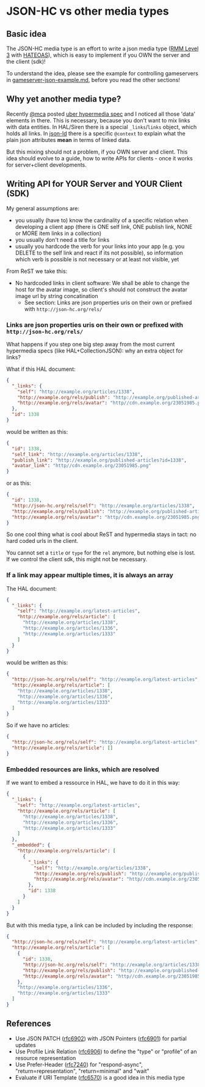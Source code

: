 # JSON-HC vs other media types

## Basic idea

The JSON-HC media type is an effort to write a json media type ([RMM Level 3](http://martinfowler.com/articles/richardsonMaturityModel.html) with [HATEOAS](http://en.wikipedia.org/wiki/HATEOAS)), which is easy to implement if you OWN the server and the client (sdk)!

To understand the idea, please see the example for controlling gameservers in [gameserver-json-example.md](gameserver-json-example.md), before you read the other sections!

## Why yet another media type?

Recently [@mca](https://github.com/mamund) posted [uber hypermedia spec](https://rawgithub.com/mamund/media-types/master/uber-hypermedia.html) and I noticed all those 'data' elements in there. This is necessary, because you don't want to mix links with data entities. In HAL/Siren there is a special `_links`/`links` object, which holds all links. In [json-ld](http://json-ld.org) there is a specific `@context` to explain what the plain json attributes **mean** in terms of linked data.

But this mixing should not a problem, if you OWN server and client. This idea should evolve to a guide, how to write APIs for clients - once it works for server+client developments.

## Writing API for YOUR Server and YOUR Client (SDK)

My general assumptions are:

- you usually (have to) know the cardinality of a specific relation when developing a client app (there is ONE self link, ONE publish link, NONE or MORE item links in a collection)
- you usually don't need a title for links
- usually you hardcode the verb for your links into your app (e.g. you DELETE to the self link and react if its not possible), so information which verb is possible is not necessary or at least not visible, yet

From ReST we take this:

* No hardcoded links in client software: We shall be able to change the host for the avatar image, so client's should not construct the avatar image url by string concatination
  * See section: Links are json properties uris on their own or prefixed with `http://json-hc.org/rels/`

### Links are json properties uris on their own or prefixed with `http://json-hc.org/rels/`

What happens if you step one big step away from the most current hypermedia specs (like HAL+CollectionJSON): why an extra object for links?

What if this HAL document:

``` json
{
  "_links": {
    "self": "http://example.org/articles/1338",
    "http://example.org/rels/publish": "http://example.org/published-articles?id=1338",
    "http://example.org/rels/avatar": "http//cdn.example.org/23051985.png"
  },
  "id": 1338
}
```

would be written as this:

``` json
{
  "id": 1338,
  "self_link": "http://example.org/articles/1338",
  "publish_link": "http://example.org/published-articles?id=1338",
  "avatar_link": "http//cdn.example.org/23051985.png"
}
```

or as this:

``` json
{
  "id": 1338,
  "http://json-hc.org/rels/self": "http://example.org/articles/1338",
  "http://example.org/rels/publish": "http://example.org/published-articles?id=1338",
  "http://example.org/rels/avatar": "http//cdn.example.org/23051985.png"
}
```

So one cool thing what is cool about ReST and hypermedia stays in tact: no hard coded urls in the client.

You cannot set a `title` or `type` for the `rel` anymore, but nothing else is lost. If we control the client sdk, this might not be necessary.

### If a link may appear multiple times, it is always an array

The HAL document:

``` json
{
  "_links": {
    "self": "http://example.org/latest-articles",
    "http://example.org/rels/article": [
      "http://example.org/articles/1338",
      "http://example.org/articles/1336",
      "http://example.org/articles/1333"
    ]
  }
}
```

would be written as this:

``` json
{
  "http://json-hc.org/rels/self": "http://example.org/latest-articles",
  "http://example.org/rels/article": [
    "http://example.org/articles/1338",
    "http://example.org/articles/1336",
    "http://example.org/articles/1333"
  ]
}
```

So if we have no articles:

``` json
{
  "http://json-hc.org/rels/self": "http://example.org/latest-articles",
  "http://example.org/rels/article": []
}
```

### Embedded resources are links, which are resolved

If we want to embed a ressource in HAL, we have to do it in this way:

``` json
{
  "_links": {
    "self": "http://example.org/latest-articles",
    "http://example.org/rels/article": [
      "http://example.org/articles/1338",
      "http://example.org/articles/1336",
      "http://example.org/articles/1333"
    ]
  },
  "_embedded": {
    "http://example.org/rels/article": [
      {
        "_links": {
          "self": "http://example.org/articles/1338",
          "http://example.org/rels/publish": "http://example.org/published-articles?id=1338",
          "http://example.org/rels/avatar": "http//cdn.example.org/23051985.png"
        },
        "id": 1338
      }
    ]
  }
}
```

But with this media type, a link can be included by including the response:

``` json
{
  "http://json-hc.org/rels/self": "http://example.org/latest-articles",
  "http://example.org/rels/article": [
    {
      "id": 1338,
      "http://json-hc.org/rels/self": "http://example.org/articles/1338",
      "http://example.org/rels/publish": "http://example.org/published-articles?id=1338",
      "http://example.org/rels/avatar": "http//cdn.example.org/23051985.png"
    },
    "http://example.org/articles/1336",
    "http://example.org/articles/1333"
  ]
}
```

## References

* Use JSON PATCH ([rfc6902](https://tools.ietf.org/html/rfc6902)) with JSON Pointers ([rfc6901](https://tools.ietf.org/html/rfc6901)) for partial updates
* Use Profile Link Relation ([rfc6906](https://tools.ietf.org/html/rfc6906)) to define the "type" or "profile" of an resource representation
* Use Prefer-Header ([rfc7240](http://tools.ietf.org/html/rfc7240)) for "respond-async", "return=representation", "return=minimal" and "wait"
* Evaluate if URI Template ([rfc6570](http://tools.ietf.org/html/rfc6570)) is a good idea in this media type
